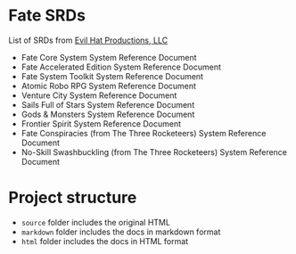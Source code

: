 # Fate SRDs

List of SRDs from [Evil Hat Productions, LLC](http://www.faterpg.com/licensing/)

- Fate Core System System Reference Document
- Fate Accelerated Edition System Reference Document
- Fate System Toolkit System Reference Document
- Atomic Robo RPG System Reference Document
- Venture City System Reference Document
- Sails Full of Stars System Reference Document
- Gods & Monsters System Reference Document
- Frontier Spirit System Reference Document
- Fate Conspiracies (from The Three Rocketeers) System Reference Document
- No-Skill Swashbuckling (from The Three Rocketeers) System Reference Document

# Project structure

- `source` folder includes the original HTML
- `markdown` folder includes the docs in markdown format
- `html` folder includes the docs in HTML format
